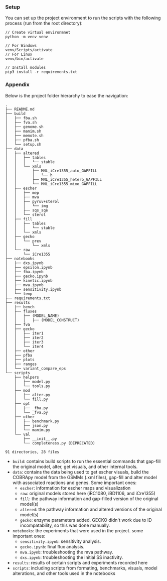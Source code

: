 ### Setup

You can set up the project environment to run the scripts with the following process (run from the root directory):

```
// Create virtual environmnet
python -m venv venv

// For Windows
venv/Scripts/activate
// For Linux
venv/bin/activate

// Install modules
pip3 install -r requirements.txt
```

### Appendix

Below is the project folder hierarchy to ease the navigation:
```
.
├── README.md
├── build
│   ├── fba.sh
│   ├── fva.sh
│   ├── genome.sh
│   ├── manim.sh
│   ├── memote.sh
│   ├── pfba.sh
│   └── setup.sh
├── data
│   ├── altered
│   │   ├── tables
│   │   │   └── stable
│   │   └── xmls
│   │       ├── MNL_iCre1355_auto_GAPFILL
│   │       │   └── h
│   │       ├── MNL_iCre1355_hetero_GAPFILL
│   │       └── MNL_iCre1355_mixo_GAPFILL
│   ├── escher
│   │   ├── mep
│   │   ├── mva
│   │   ├── pyruv+sterol
│   │   │   └── img
│   │   ├── sqs_sqe
│   │   └── sterol
│   ├── fill
│   │   ├── tables
│   │   │   └── stable
│   │   └── xmls
│   ├── gecko
│   │   └── prev
│   │       └── xmls
│   └── raw
│       └── iCre1355
├── notebooks
│   ├── dxs.ipynb
│   ├── epsilon.ipynb
│   ├── fba.ipynb
│   ├── gecko.ipynb
│   ├── kinetic.ipynb
│   ├── mva.ipynb
│   ├── sensitivity.ipynb
│   └── temp
├── requirements.txt
├── results
│   ├── bench
│   ├── fluxes
│   │   ├── (MODEL_NAME)
│   │   │   ├── (MODEL_CONSTRUCT)
│   ├── fva
│   ├── gecko
│   │   ├── iter1
│   │   ├── iter2
│   │   ├── iter3
│   │   └── iter4
│   ├── other
│   ├── pfba
│   ├── plots
│   ├── ranges
│   └── variant_compare_eps
└── scripts
    ├── helpers
    │   ├── model.py
    │   └── tools.py
    ├── mod
    │   ├── alter.py
    │   └── fill.py
    ├── opt
    │   ├── _fba.py
    │   └── _fva.py
    ├── other
    │   ├── benchmark.py
    │   ├── json.py
    │   └── manim.py
    └── val
        ├── __init__.py
        └── completeness.py (DEPRECATED)

91 directories, 28 files

```

- `build`: contains build scripts to run the essential commands that gap-fill the original model, alter, get visuals, and other internal tools.
- `data`: contains the data being used to get escher visuals, build the COBRApy model from the GSMMs (.xml files), gap-fill and alter model with associated reactions and genes. Some important ones:
  - `escher`: information for escher maps and visualization
  - `raw`: original models stored here (iRC1080, iBD1106, and iCre1355)
  - `fill`: the pathway information and gap-filled version of the original model(s)
  - `altered`: the pathway information and altered versions of the original model(s)
  - `gecko`: enzyme parameters added. GECKO didn't work due to ID incompatability, so this was done manually.
- `notebooks`: the experiments that were used in the project. some important ones:
  - `sensitivity.ipynb`: sensitivity analysis.
  - `gecko.ipynb`: final flux analysis.
  - `mva.ipynb`: troubleshooting the mva pathway.
  - `dxs.ipynb`: troubleshooting the initial SS inactivity.
- `results`: results of certain scripts and experiments recorded here
- `scripts`: including scripts from formating, benchmarks, visuals, model alterations, and other tools used in the notebooks
